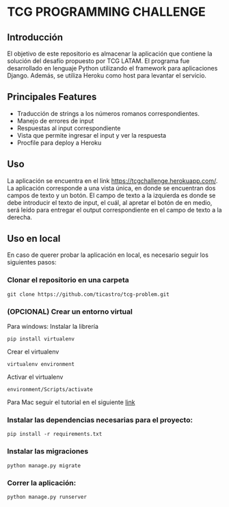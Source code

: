 # TCG PROGRAMMING CHALLENGE

## Introducción

El objetivo de este repositorio es almacenar la aplicación que contiene la solución del desafío propuesto por TCG LATAM. El programa fue desarrollado en lenguaje Python utilizando el framework para aplicaciones Django. Además, se utiliza Heroku como host para levantar el servicio.


## Principales Features
* Traducción de strings a los números romanos correspondientes.
* Manejo de errores de input 
* Respuestas al input correspondiente
* Vista que permite ingresar el input y ver la respuesta
* Procfile para deploy a Heroku

## Uso

La aplicación se encuentra en el link https://tcgchallenge.herokuapp.com/. 
La aplicación corresponde a una vista única, en donde se encuentran dos campos de texto y un botón. El campo de texto a la izquierda es donde se debe introducir el texto de input, el cuál, al apretar el botón de en medio, será leído para entregar el output correspondiente en el campo de texto a la derecha.


## Uso en local

  En caso de querer probar la aplicación en local, es necesario seguir los siguientes pasos:
### Clonar el repositorio en una carpeta

```
git clone https://github.com/ticastro/tcg-problem.git
```
### (OPCIONAL) Crear un entorno virtual
Para windows:
Instalar la librería
```
pip install virtualenv
```
Crear el virtualenv
```
virtualenv environment
```
Activar el virtualenv
```
environment/Scripts/activate
```
Para Mac seguir el tutorial en el siguiente [link](https://sourabhbajaj.com/mac-setup/Python/virtualenv.html)

### Instalar las dependencias necesarias para el proyecto:
```
pip install -r requirements.txt
```

### Instalar las migraciones
```
python manage.py migrate
```

### Correr la aplicación:
```
python manage.py runserver
```
